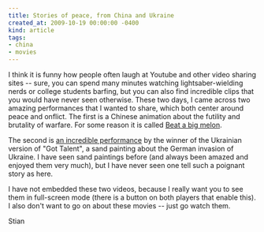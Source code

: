 ```yaml
---
title: Stories of peace, from China and Ukraine
created_at: 2009-10-19 00:00:00 -0400
kind: article
tags:
- china
- movies
---
```


I think it is funny how people often laugh at Youtube and other video
sharing sites -- sure, you can spend many minutes watching
lightsaber-wielding nerds or college students barfing, but you can also
find incredible clips that you would have never seen otherwise. These
two days, I came across two amazing performances that I wanted to share,
which both center around peace and onflict. The first is a Chinese
animation about the futility and brutality of warfare. For some reason
it is called [Beat a big
melon](http://v.youku.com/v_show/id_XMTI0MTc4MDAw.html).

The second is [an incredible
performance](http://www.youtube.com/watch?v=Cri7aQHRT7k&fmt=22) by the
winner of the Ukrainian version of "Got Talent", a sand painting about
the German invasion of Ukraine. I have seen sand paintings before (and
always been amazed and enjoyed them very much), but I have never seen
one tell such a poignant story as here.

I have not embedded these two videos, because I really want you to see
them in full-screen mode (there is a button on both players that enable
this). I also don't want to go on about these movies -- just go watch
them.

Stian
